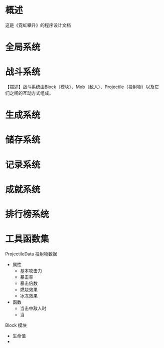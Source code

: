 
# 概述
这是《霓虹攀升》的程序设计文档

# 全局系统


# 战斗系统
【描述】战斗系统由Block（模块）、Mob（敌人）、Projectile（投射物）以及它们之间的互动方式组成。



# 生成系统
# 储存系统
# 记录系统
# 成就系统
# 排行榜系统
# 工具函数集

ProjectileData 投射物数据
+ 属性
	+ 基本攻击力
	+ 暴击率
	+ 暴击倍数
	+ 燃烧效果
	+ 冰冻效果
+ 函数
	+ 当击中敌人时
	+ 当

Block 模块
+ 生命值
+ 